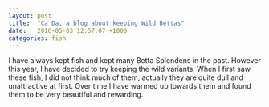 ```yaml
---
layout: post
title:  "Ca Da, a blog about keeping Wild Bettas"
date:   2016-05-03 12:57:07 +1000
categories: fish
---
```


I have always kept fish and kept many Betta Splendens in the past. However this year, I have decided to try keeping the wild variants. When I first saw these fish, I did not think much of them, actually they are quite dull and unattractive at first. Over time I have warmed up towards them and found them to be very beautiful and rewarding.
